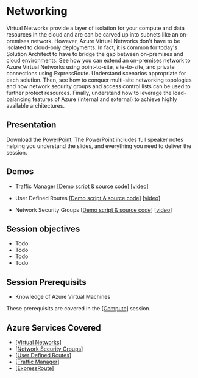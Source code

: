 # Networking
Virtual Networks provide a layer of isolation for your compute and data resources in the cloud and are can be carved up into subnets like an on-premises network.  However, Azure Virtual Networks don't have to be isolated to cloud-only deployments.  In fact, it is common for today's Solution Architect to have to bridge the gap between on-premises and cloud environments.  See how you can extend an on-premises network to Azure Virtual Networks using point-to-site, site-to-site, and private connections using ExpressRoute.  Understand scenarios appropriate for each solution.  Then, see how to conquer multi-site networking topologies and how network security groups and access control lists can be used to further protect resources.  Finally, understand how to leverage the load-balancing features of Azure (internal and external) to achieve highly available architectures.


## Presentation
Download the [PowerPoint](Networking.pptx).
The PowerPoint includes full speaker notes helping you understand the slides, and everything you need to deliver the session.

## Demos
* Traffic Manager
[[Demo script & source code](#)]
[[video](#)]

* User Defined Routes
[[Demo script & source code](#)]
[[video](#)]

* Network Security Groups
[[Demo script & source code](#)]
[[video](#)]

## Session objectives
- Todo
- Todo
- Todo
- Todo


## Session Prerequisits
- Knowledge of Azure Virtual Machines

These prerequisits are covered in the [[Compute](https://github.com/GSIAzureCOE/Compute)] session.

## Azure Services Covered
- [[Virtual Networks](https://azure.microsoft.com/en-us/documentation/services/virtual-network/)]
- [[Network Security Groups](https://azure.microsoft.com/en-us/documentation/articles/virtual-networks-nsg/)]
- [[User Defined Routes](https://azure.microsoft.com/en-us/documentation/articles/virtual-networks-udr-overview/)]
- [[Traffic Manager](https://azure.microsoft.com/en-us/documentation/services/traffic-manager/)]
- [[ExpressRoute](https://azure.microsoft.com/en-us/documentation/articles/expressroute-introduction/)]



